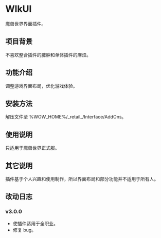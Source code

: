 # WlkUI
魔兽世界界面插件。

## 项目背景
不喜欢整合插件的臃肿和单体插件的麻烦。

## 功能介绍
调整游戏界面布局，优化游戏体验。

## 安装方法
解压文件至 %WOW_HOME%/_retail\_/Interface/AddOns。

## 使用说明
只适用于魔兽世界正式服。

## 其它说明
插件基于个人兴趣和使用制作，所以界面布局和部分功能并不适用于所有人。

## 改动日志
### v3.0.0
- 使插件适用于全职业。
- 修复 bug。
